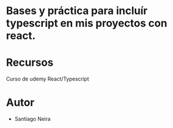# Bases y práctica para incluír typescript en mis proyectos con react.

# Recursos

Curso de udemy React/Typescript

# Autor

- Santiago Neira
